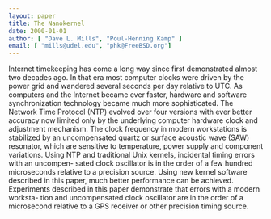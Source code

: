 ```yaml
---
layout: paper
title: The Nanokernel
date: 2000-01-01
author: [ "Dave L. Mills", "Poul-Henning Kamp" ]
email: [ "mills@udel.edu", "phk@FreeBSD.org"]
---
```

Internet timekeeping has come a long way since first demonstrated
almost two decades ago. In that era most computer clocks were driven
by the power grid and wandered several seconds per day relative to
UTC. As computers and the Internet became ever faster, hardware and
software synchronization technology became much more sophisticated.
The Network Time Protocol (NTP) evolved over four versions with
ever better accuracy now limited only by the underlying computer
hardware clock and adjustment mechanism.
The clock frequency in modern workstations is stabilized by an
uncompensated quartz or surface acoustic wave (SAW) resonator, which
are sensitive to temperature, power supply and component variations.
Using NTP and traditional Unix kernels, incidental timing errors
with an uncompen- sated clock oscillator is in the order of a few
hundred microseconds relative to a precision source. Using new
kernel software described in this paper, much better performance
can be achieved. Experiments described in this paper demonstrate
that errors with a modern worksta- tion and uncompensated clock
oscillator are in the order of a microsecond relative to a GPS
receiver or other precision timing source.
